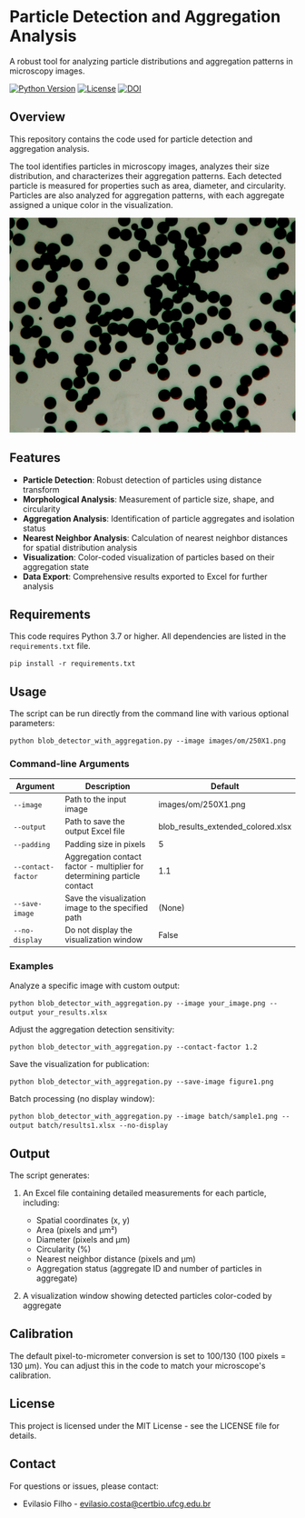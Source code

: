 # Particle Detection and Aggregation Analysis

A robust tool for analyzing particle distributions and aggregation patterns in microscopy images.

[![Python Version](https://img.shields.io/badge/python-3.7%2B-blue.svg)](https://www.python.org/downloads/)
[![License](https://img.shields.io/badge/license-MIT-green.svg)](LICENSE)
[![DOI](https://zenodo.org/badge/998650938.svg)](https://doi.org/10.5281/zenodo.15621111)


## Overview

This repository contains the code used for particle detection and aggregation analysis.

The tool identifies particles in microscopy images, analyzes their size distribution, and characterizes their aggregation patterns. Each detected particle is measured for properties such as area, diameter, and circularity. Particles are also analyzed for aggregation patterns, with each aggregate assigned a unique color in the visualization.

![Sample Analysis](images/om/250X1.png)

## Features

- **Particle Detection**: Robust detection of particles using distance transform
- **Morphological Analysis**: Measurement of particle size, shape, and circularity
- **Aggregation Analysis**: Identification of particle aggregates and isolation status
- **Nearest Neighbor Analysis**: Calculation of nearest neighbor distances for spatial distribution analysis
- **Visualization**: Color-coded visualization of particles based on their aggregation state
- **Data Export**: Comprehensive results exported to Excel for further analysis

## Requirements

This code requires Python 3.7 or higher. All dependencies are listed in the `requirements.txt` file.

```
pip install -r requirements.txt
```

## Usage

The script can be run directly from the command line with various optional parameters:

```
python blob_detector_with_aggregation.py --image images/om/250X1.png
```

### Command-line Arguments

| Argument | Description | Default |
|----------|-------------|---------|
| `--image` | Path to the input image | images/om/250X1.png |
| `--output` | Path to save the output Excel file | blob_results_extended_colored.xlsx |
| `--padding` | Padding size in pixels | 5 |
| `--contact-factor` | Aggregation contact factor - multiplier for determining particle contact | 1.1 |
| `--save-image` | Save the visualization image to the specified path | (None) |
| `--no-display` | Do not display the visualization window | False |

### Examples

Analyze a specific image with custom output:
```
python blob_detector_with_aggregation.py --image your_image.png --output your_results.xlsx
```

Adjust the aggregation detection sensitivity:
```
python blob_detector_with_aggregation.py --contact-factor 1.2
```

Save the visualization for publication:
```
python blob_detector_with_aggregation.py --save-image figure1.png
```

Batch processing (no display window):
```
python blob_detector_with_aggregation.py --image batch/sample1.png --output batch/results1.xlsx --no-display
```

## Output

The script generates:

1. An Excel file containing detailed measurements for each particle, including:
   - Spatial coordinates (x, y)
   - Area (pixels and μm²)
   - Diameter (pixels and μm)
   - Circularity (%)
   - Nearest neighbor distance (pixels and μm)
   - Aggregation status (aggregate ID and number of particles in aggregate)

2. A visualization window showing detected particles color-coded by aggregate

## Calibration

The default pixel-to-micrometer conversion is set to 100/130 (100 pixels = 130 μm). You can adjust this in the code to match your microscope's calibration.

## License

This project is licensed under the MIT License - see the LICENSE file for details.

## Contact

For questions or issues, please contact:
- Evilasio Filho - evilasio.costa@certbio.ufcg.edu.br
